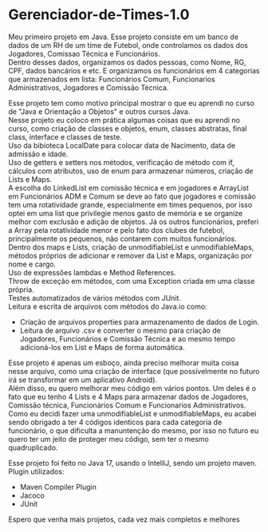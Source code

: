 # Gerenciador-de-Times-1.0
Meu primeiro projeto em Java. Esse projeto consiste em um banco de dados de um RH de um time de Futebol, onde controlamos os dados dos Jogadores, Comissao Técnica e Funcionários.<br />
Dentro desses dados, organizamos os dados pessoas, como Nome, RG, CPF, dados bancários e etc. E organizamos os funcionários em 4 categorias que armazenados em lista: Funcionários Comum, Funcionarios Administrativos, Jogadores e Comissão Técnica.

Esse projeto tem como motivo principal mostrar o que eu aprendi no curso de "Java e Orientação a Objetos" e outros cursos Java.<br />
Nesse projeto eu coloco em prática algumas coisas que eu aprendi no curso, como criação de classes e objetos, enum, classes abstratas, final class, interface e classes de teste.<br />
Uso da bibioteca LocalDate para colocar data de Nacimento, data de admissão e idade.<br />
Uso de getters e setters nos métodos, verificação de método com if, cálculos com atributos, uso de enum para armazenar números, criação de Lists e Maps.<br />
A escolha do LinkedList em comissão técnica e em jogadores e ArrayList em Funcionários ADM e Comum se deve ao fato que jogadores e comissão tem uma rotatividade grande, especialmente em times pequenos, por isso optei em uma list que privilegie menos gasto de memória e se organize melhor com exclusão e adição de objetos. Já os outros funcionários, preferi a Array pela rotatividade menor e pelo fato dos clubes de futebol, principalmente os pequenos, não contarem com muitos funcionários. <br /> 
Dentro dos maps e Lists, criação de unmodifiableList e unmodifiableMaps, métodos próprios de adicionar e remover da List e Maps, organização por nome e cargo.<br />
Uso de expressões lambdas e Method References.<br />
Throw de exceção em métodos, com uma Exception criada em uma classe própria.<br />
Testes automatizados de vários métodos com JUnit.<br />
Leitura e escrita de arquivos com métodos do Java.io como: 
- Criação de arquivos properties para armazenamento de dados de Login.<br />
- Leitura de arquivo .csv e converter o mesmo para criação de Jogadores, Funcionários e Comissão Técnica e ao mesmo tempo adicioná-los em List e Maps de forma automática.

Esse projeto é apenas um esboço, ainda preciso melhorar muita coisa nesse arquivo, como uma criação de interface (que possívelmente no futuro irá se transformar em um aplicativo Android).<br />
Além disso, eu quero melhorar meu código em vários pontos. Um deles é o fato que eu tenho 4 Lists e 4 Maps para armazenar dados de Jogadores, Comissão técnica, Funcionários Comum e Funcionarios Administrativos.<br />
Como eu decidi fazer uma unmodifiableList e unmodifiableMaps, eu acabei sendo obrigado a ter 4 códigos identicos para cada categoria de funcionário, o que dificulta a manuntenção do mesmo, por isso no futuro eu quero ter um jeito de proteger meu código, sem ter o mesmo quadruplicado.

Esse projeto foi feito no Java 17, usando o IntelliJ, sendo um projeto maven.<br />
Plugin utilizados:<br />
- Maven Compiler Plugin <br />
- Jacoco <br />
- JUnit<br />

Espero que venha mais projetos, cada vez mais completos e melhores
